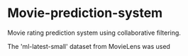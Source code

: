 # Movie-prediction-system

Movie rating prediction system using collaborative filtering. 

The 'ml-latest-small' dataset from MovieLens was used 

